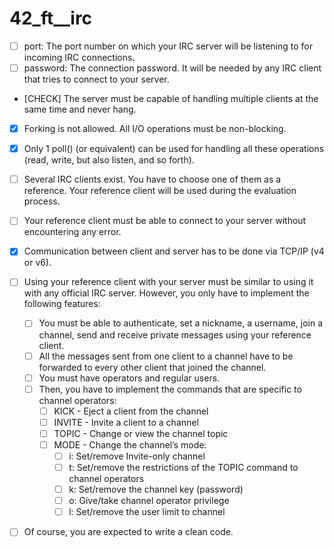 # 42_ft__irc

- [ ] port: The port number on which your IRC server will be listening to for incoming IRC connections.
- [ ] password: The connection password. It will be needed by any IRC client that tries to connect to your server.
- [CHECK] The server must be capable of handling multiple clients at the same time and never hang.
- [x] Forking is not allowed. All I/O operations must be non-blocking.
- [x] Only 1 poll() (or equivalent) can be used for handling all these operations (read, write, but also listen, and so forth).
- [ ] Several IRC clients exist. You have to choose one of them as a reference. Your reference client will be used during the evaluation process.
- [ ] Your reference client must be able to connect to your server without encountering any error.
- [x] Communication between client and server has to be done via TCP/IP (v4 or v6).
- [ ] Using your reference client with your server must be similar to using it with any official IRC server. However, you only have to implement the following features:
    - [ ] You must be able to authenticate, set a nickname, a username, join a channel, send and receive private messages using your reference client.
    - [ ] All the messages sent from one client to a channel have to be forwarded to every other client that joined the channel.
    - [ ] You must have operators and regular users.
    - [ ] Then, you have to implement the commands that are specific to channel operators:
        - [ ] KICK - Eject a client from the channel
        - [ ] INVITE - Invite a client to a channel
        - [ ] TOPIC - Change or view the channel topic
        - [ ] MODE - Change the channel’s mode:
            - [ ] i: Set/remove Invite-only channel
            - [ ] t: Set/remove the restrictions of the TOPIC command to channel operators
            - [ ] k: Set/remove the channel key (password)
            - [ ] o: Give/take channel operator privilege
            - [ ] l: Set/remove the user limit to channel
- [ ] Of course, you are expected to write a clean code.

